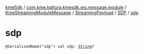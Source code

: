 [kmeSdk](../../../../index.md) / [com.kme.kaltura.kmesdk.ws.message.module](../../../index.md) / [KmeStreamingModuleMessage](../../index.md) / [StreamingPayload](../index.md) / [SDP](index.md) / [sdp](./sdp.md)

# sdp

`@SerializedName("sdp") val sdp: `[`String`](https://kotlinlang.org/api/latest/jvm/stdlib/kotlin/-string/index.html)`?`